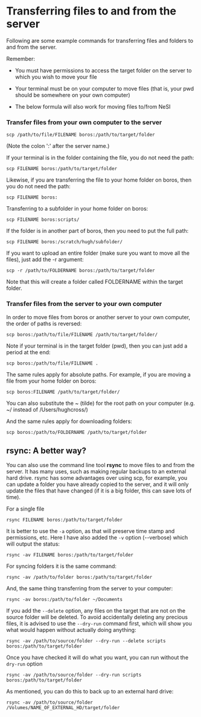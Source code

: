# Transferring files to and from the server

Following are some example commands for transferring files and folders to and from the server. 

Remember:

* You must have permissions to access the target folder on the server to which you wish to move your file

* Your terminal must be on your computer to move files (that is, your pwd should be somewhere on your own computer)

* The below formula will also work for moving files to/from NeSI



### Transfer files from your own computer to the server

```scp /path/to/file/FILENAME boros:/path/to/target/folder```

(Note the colon ':' after the server name.) 

If your terminal is in the folder containing the file, you do not need the path:

```scp FILENAME boros:/path/to/target/folder```

Likewise, if you are transferring the file to your home folder on boros, then you do not need the path:

```scp FILENAME boros:```

Transferring to a subfolder in your home folder on boros:

```scp FILENAME boros:scripts/```

If the folder is in another part of boros, then you need to put the full path:

```scp FILENAME boros:/scratch/hugh/subfolder/```

If you want to upload an entire folder (make sure you want to move all the files), just add the -r argument:

```scp -r /path/to/FOLDERNAME boros:/path/to/target/folder```

Note that this will create a folder called FOLDERNAME within the target folder.


### Transfer files from the server to your own computer

In order to move files from boros or another server to your own computer, the order of paths is reversed:

```scp boros:/path/to/file/FILENAME /path/to/target/folder/```

Note if your terminal is in the target folder (pwd), then you can just add a period at the end:

```scp boros:/path/to/file/FILENAME .```

The same rules apply for absolute paths. For example, if you are moving a file from your home folder on boros:

```scp boros:FILENAME /path/to/target/folder/```

You can also substitute the ~ (tilde) for the root path on your computer (e.g. ~/ instead of /Users/hughcross/)

And the same rules apply for downloading folders:

```scp boros:/path/to/FOLDERNAME /path/to/target/folder```

## rsync: A better way?

You can also use the command line tool **rsync** to move files to and from the server. It has many uses, such as making regular backups to an external hard drive. rsync has some advantages over using scp, for example, you can update a folder you have already copied to the server, and it will only update the files that have changed (if it is a big folder, this can save lots of time).

For a single file

```rsync FILENAME boros:/path/to/target/folder```

It is better to use the ```-a``` option, as that will preserve time stamp and permissions, etc. Here I have also added the ```-v``` option (--verbose) which will output the status:

```rsync -av FILENAME boros:/path/to/target/folder```

For syncing folders it is the same command:

```rsync -av /path/to/folder boros:/path/to/target/folder```

And, the same thing transferring from the server to your computer:

```rsync -av boros:/path/to/folder ~/Documents```

If you add the ```--delete``` option, any files on the target that are not on the source folder will be deleted. To avoid accidentally deleting any precious files, it is advised to use the ```--dry-run``` command first, which will show you what would happen without actually doing anything:

```rsync -av /path/to/source/folder --dry-run --delete scripts boros:/path/to/target/folder```

Once you have checked it will do what you want, you can run without the ```dry-run``` option

```rsync -av /path/to/source/folder --dry-run scripts boros:/path/to/target/folder```

As mentioned, you can do this to back up to an external hard drive:

```rsync -av /path/to/source/folder /Volumes/NAME_OF_EXTERNAL_HD/target/folder```









